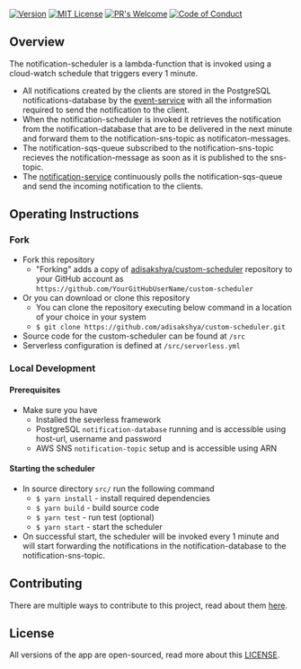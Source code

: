 [![Version](https://img.shields.io/badge/version-v1.0.0-green)](https://github.com/adisakshya/custom-scheduler)
[![MIT License](https://img.shields.io/github/license/adisakshya/custom-scheduler)](https://github.com/adisakshya/custom-scheduler/blob/master/LICENSE)
[![PR's Welcome](https://img.shields.io/badge/PRs-welcome-brightgreen.svg?style=flat)](https://github.com/adisakshya/custom-scheduler/pulls)
[![Code of Conduct](https://img.shields.io/badge/code%20of-conduct-ff69b4.svg?style=flat)](https://continuous-improvement.readthedocs.io/en/latest/md/community/code_of_conduct.html)  

## Overview

The notification-scheduler is a lambda-function that is invoked using a cloud-watch schedule that triggers every 1 minute.

- All notifications created by the clients are stored in the PostgreSQL notifications-database by the [event-service](https://github.com/adisakshya/event-service) with all the information required to send the notification to the client. 
- When the notification-scheduler is invoked it retrieves the notification from the notification-database that are to be delivered in the next minute and forward them to the notification-sns-topic as notificaton-messages. 
- The notification-sqs-queue subscribed to the notification-sns-topic recieves the notification-message as soon as it is published to the sns-topic. 
- The [notification-service](https://github.com/adisakshya/notification-service) continuously polls the notification-sqs-queue and send the incoming notification to the clients.

## Operating Instructions

### Fork

- Fork this repository
	- "Forking" adds a copy of [adisakshya/custom-scheduler](https://github.com/adisakshya/custom-scheduler/) repository to your GitHub account as `https://github.com/YourGitHubUserName/custom-scheduler`
- Or you can download or clone this repository
	- You can clone the repository executing below command in a location of your choice in your system
	- ```$ git clone https://github.com/adisakshya/custom-scheduler.git```
- Source code for the custom-scheduler can be found at ```/src```
- Serverless configuration is defined at ```/src/serverless.yml```

### Local Development

#### Prerequisites

- Make sure you have
    - Installed the severless framework
    - PostgreSQL ```notification-database``` running and is accessible using host-url, username and password
    - AWS SNS ```notification-topic``` setup and is accessible using ARN

#### Starting the scheduler

- In source directory ```src/``` run the following command
	- ```$ yarn install``` - install required dependencies
	- ```$ yarn build``` - build source code
	- ```$ yarn test``` - run test (optional)
	- ```$ yarn start``` - start the scheduler
- On successful start, the scheduler will be invoked every 1 minute and will start forwarding the notifications in the notification-database to the notification-sns-topic. 

## Contributing

There are multiple ways to contribute to this project, read about them [here](https://continuous-improvement.readthedocs.io/en/latest/md/community/contributing.html).

## License

All versions of the app are open-sourced, read more about this [LICENSE](https://github.com/adisakshya/custom-scheduler/blob/master/LICENSE).
